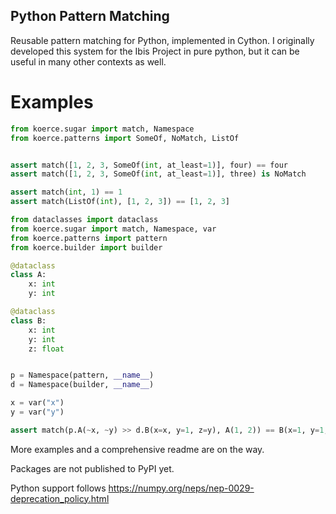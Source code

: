 Python Pattern Matching
-----------------------

Reusable pattern matching for Python, implemented in Cython.
I originally developed this system for the Ibis Project in pure python,
but it can be useful in many other contexts as well.

Examples
========

```python
from koerce.sugar import match, Namespace
from koerce.patterns import SomeOf, NoMatch, ListOf


assert match([1, 2, 3, SomeOf(int, at_least=1)], four) == four
assert match([1, 2, 3, SomeOf(int, at_least=1)], three) is NoMatch

assert match(int, 1) == 1
assert match(ListOf(int), [1, 2, 3]) == [1, 2, 3]
```

```python
from dataclasses import dataclass
from koerce.sugar import match, Namespace, var
from koerce.patterns import pattern
from koerce.builder import builder

@dataclass
class A:
    x: int
    y: int

@dataclass
class B:
    x: int
    y: int
    z: float


p = Namespace(pattern, __name__)
d = Namespace(builder, __name__)

x = var("x")
y = var("y")

assert match(p.A(~x, ~y) >> d.B(x=x, y=1, z=y), A(1, 2)) == B(x=1, y=1, z=2)
```

More examples and a comprehensive readme are on the way.

Packages are not published to PyPI yet.

Python support follows https://numpy.org/neps/nep-0029-deprecation_policy.html
